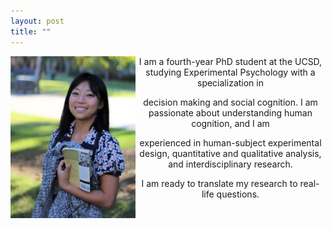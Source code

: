 ```yaml
---
layout: post
title: ""
---
```

<img align = "left" src="websitephoto.JPG" width = "200"/>


<p align = "center">
I am a fourth-year PhD student at the UCSD, studying Experimental Psychology with a specialization in </p>
<p align = "center">decision making and social cognition. I am passionate about understanding human cognition, and I am</p> 
<p align = "center">experienced in human-subject experimental design, quantitative and qualitative analysis, and interdisciplinary research. </p>
<p align = "center">I am ready to translate my research to real-life questions. </p>



